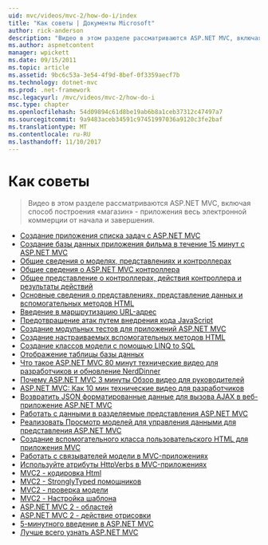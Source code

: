 ```yaml
---
uid: mvc/videos/mvc-2/how-do-i/index
title: "Как советы | Документы Microsoft"
author: rick-anderson
description: "Видео в этом разделе рассматриваются ASP.NET MVC, включая способ построения «магазин» - приложения весь электронной коммерции от начала и завершения."
ms.author: aspnetcontent
manager: wpickett
ms.date: 09/15/2011
ms.topic: article
ms.assetid: 9bc6c53a-3e54-4f9d-8bef-0f3359aecf7b
ms.technology: dotnet-mvc
ms.prod: .net-framework
msc.legacyurl: /mvc/videos/mvc-2/how-do-i
msc.type: chapter
ms.openlocfilehash: 54d09894c61d8be19ab6b8a1ceb37312c47497a7
ms.sourcegitcommit: 9a9483aceb34591c97451997036a9120c3fe2baf
ms.translationtype: MT
ms.contentlocale: ru-RU
ms.lasthandoff: 11/10/2017
---
```

<a name="how-do-i"></a>Как советы
====================
> Видео в этом разделе рассматриваются ASP.NET MVC, включая способ построения «магазин» - приложения весь электронной коммерции от начала и завершения.


- [Создание приложения списка задач с ASP.NET MVC](creating-a-tasklist-application-with-aspnet-mvc.md)
- [Создание базы данных приложения фильма в течение 15 минут с ASP.NET MVC](creating-a-movie-database-application-in-15-minutes-with-aspnet-mvc.md)
- [Общие сведения о моделях, представлениях и контроллерах](understanding-models-views-and-controllers.md)
- [Общие сведения о ASP.NET MVC контроллера](aspnet-mvc-controller-overview.md)
- [Общее представление о контроллерах, действия контроллера и результаты действий](understanding-controllers-controller-actions-and-action-results.md)
- [Основные сведения о представлениях, представление данных и вспомогательных методов HTML](understanding-views-view-data-and-html-helpers.md)
- [Введение в маршрутизацию URL-адрес](an-introduction-to-url-routing.md)
- [Предотвращение атак путем внедрения кода JavaScript](preventing-javascript-injection-attacks.md)
- [Создание модульных тестов для приложений ASP.NET MVC](creating-unit-tests-for-aspnet-mvc-applications.md)
- [Создание настраиваемых вспомогательных методов HTML](creating-custom-html-helpers.md)
- [Создание классов модели с помощью LINQ to SQL](creating-model-classes-with-linq-to-sql.md)
- [Отображение таблицы базы данных](displaying-a-table-of-database-data.md)
- [Что такое ASP.NET MVC 80 минут технические видео для разработчиков и обновление NerdDinner](what-is-aspnet-mvc-80-minute-technical-video-for-developers-building-nerddinner.md)
- [Почему ASP.NET MVC 3 минуты Обзор видео для руководителей](why-aspnet-mvc-3-minute-overview-video-for-decision-makers.md)
- [ASP.NET MVC: Как 10 мин технические видео для разработчиков](aspnet-mvc-how-10-minute-technical-video-for-developers.md)
- [Возвратить JSON форматированные данные для вызова AJAX в веб-приложение ASP.NET MVC](how-do-i-return-json-formatted-data-for-an-ajax-call-in-an-aspnet-mvc-web-application.md)
- [Работать с данными в разделяемые представления ASP.NET MVC](how-do-i-work-with-data-in-aspnet-mvc-partial-views.md)
- [Реализовать Просмотр моделей для управления данными для представления ASP.NET MVC](how-do-i-implement-view-models-to-manage-data-for-aspnet-mvc-views.md)
- [Создание вспомогательного класса пользовательского HTML для приложения MVC](how-do-i-create-a-custom-html-helper-for-an-mvc-application.md)
- [Работать с связывателей модели в MVC-приложениях](how-do-i-work-with-model-binders-in-an-mvc-application.md)
- [Используйте атрибуты HttpVerbs в MVC-приложениях](how-do-i-use-httpverbs-attributes-in-an-mvc-application.md)
- [MVC2 - кодировка Html](mvc2-html-encoding.md)
- [MVC2 - StronglyTyped помощников](mvc2-stronglytyped-helpers.md)
- [MVC2 - проверка модели](mvc2-model-validation.md)
- [MVC2 - Настройка шаблона](mvc2-template-customization.md)
- [ASP.NET MVC 2 - областей](aspnet-mvc-2-areas.md)
- [ASP.NET MVC 2 - действие отрисовки](aspnet-mvc-2-render-action.md)
- [5-минутного введение в ASP.NET MVC](5-minute-introduction-to-aspnet-mvc.md)
- [Лучше всего узнать ASP.NET MVC](how-to-best-learn-asp-net-mvc.md)
